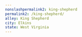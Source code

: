 ```yaml
---
﻿nonslashpermalink2: king-shepherd
permalink2: /king-shepherd/
alley: King Shepherd
city: Elkins
state: West Virginia
---
```

